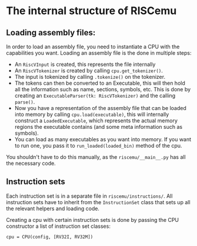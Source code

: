 # The internal structure of RISCemu

## Loading assembly files:
In order to load an assembly file, you need to instantiate a CPU with the capabilities you want. Loading an assembly 
file is the done in multiple steps:


* An `RiscVInput` is created, this represents the file internally
* An `RiscVTokenizer` is created by calling `cpu.get_tokenizer()`.
* The input is tokenized by calling `.tokenize()` on the tokenizer.
* The tokens can then be converted to an Executable, this will then 
  hold all the information such as name, sections, symbols, etc.
  This is done by creating an `ExecutableParser(tk: RiscVTokenizer)`
  and the calling `parse()`.
* Now you have a representation of the assembly file that can be loaded
  into memory by calling `cpu.load(executable)`, this will internally 
  construct a `LoadedExecutable`, which represents the actual memory
  regions the executable contains (and some meta information such as
  symbols).
* You can load as many executables as you want into memory. If you want
  to run one, you pass it to `run_loaded(loaded_bin)` method of the cpu.

You shouldn't have to do this manually, as the `riscemu/__main__.py` has all the necessary code.

## Instruction sets
Each instruction set is in a separate file in `riscemu/instructions/`. All instruction sets have to inherit from the
`InstructionSet` class that sets up all the relevant helpers and loading code.

Creating a cpu with certain instruction sets is done by passing the CPU constructor a list of instruction set classes:
```
cpu = CPU(config, [RV32I, RV32M])
```

